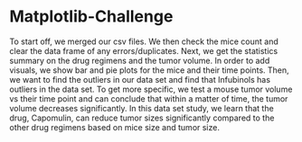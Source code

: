 # Matplotlib-Challenge
To start off, we merged our csv files.
We then check the mice count and clear the data frame of any errors/duplicates. 
Next, we get the statistics summary on the drug regimens and the tumor volume. 
In order to add visuals, we show bar and pie plots for the mice and their time points. 
Then, we want to find the outliers in our data set and find that Infubinols has outliers in the data set. 
To get more specific, we test a mouse tumor volume vs their time point and can conclude that within a matter of time, the tumor volume decreases significantly.
In this data set study, we learn that the drug, Capomulin, can reduce tumor sizes significantly compared to the other drug regimens based on mice size and tumor size. 
